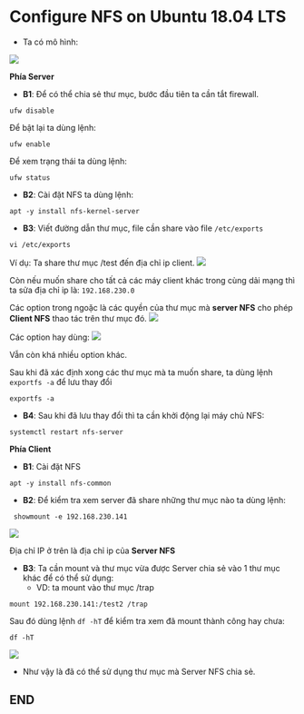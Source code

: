 # Configure NFS on Ubuntu 18.04 LTS

- Ta có mô hình:

![](https://scontent.fhan5-5.fna.fbcdn.net/v/t1.15752-9/65550546_476633782883165_6427367723231084544_n.png?_nc_cat=101&_nc_oc=AQlGdmuNoNrUnKk5YvIdwqaxLXH4aKQRGMjpZa8Ff85kBcxQahjUoakPd10osDVrubQ&_nc_ht=scontent.fhan5-5.fna&oh=e474f423397a9987f9fc0e9c15f9bc9e&oe=5DB02E6A)

**Phía Server**
- **B1**: Để có thể chia sẻ thư mục, bước đầu tiên ta cần tắt firewall.
```
ufw disable
```

Để bật lại ta dùng lệnh:
```
ufw enable
```

Để xem trạng thái ta dùng lệnh:
```
ufw status
```
- **B2**: Cài đặt NFS ta dùng lệnh:
```
apt -y install nfs-kernel-server
```
- **B3**: Viết đường dẫn thư mục, file cần share vào file ``/etc/exports``
```
vi /etc/exports
```
Ví dụ: Ta share thư mục /test đến địa chỉ ip client. 
![](https://scontent.fhan5-3.fna.fbcdn.net/v/t1.15752-9/65569493_465170757627033_1423138637595279360_n.png?_nc_cat=111&_nc_oc=AQkF4-DniwG-L7QvLszKjsZ3d7y78ynpCmZnb1vzt0axqS-SkfAgkGoCswwZbmPvSQ4&_nc_ht=scontent.fhan5-3.fna&oh=fa3b056553a6b6c4e1b675d041bba550&oe=5DB3F5CC)

Còn nếu muốn share cho tất cả các máy client khác trong cùng dải mạng thì ta sửa địa chỉ ip là: ``192.168.230.0``

Các option trong ngoặc là các quyền của thư mục mà **server NFS** cho phép **Client NFS** thao tác trên thư mục đó.
![](https://scontent.fhan5-2.fna.fbcdn.net/v/t1.15752-9/65672552_612250205934877_5729270520692604928_n.png?_nc_cat=110&_nc_oc=AQn4Wp4PkrYEf7NwI6DREFdzeYkzOHLDYBEPP0K2Ev0CLI8da0p3dIVTyJrv-YlsRfc&_nc_ht=scontent.fhan5-2.fna&oh=4092a15d5e3b78afea493827f75f7f9f&oe=5DBDB2F1)

Các option hay dùng:
![](https://scontent.fhan5-3.fna.fbcdn.net/v/t1.15752-9/65671578_701868550266208_4139816537349423104_n.png?_nc_cat=106&_nc_oc=AQkL7uOv375NOm5T3etgG9jUdpfhCO2LvwA5GIY_SvrpSF9tzyHgG6yavOyWuPtyb6w&_nc_ht=scontent.fhan5-3.fna&oh=5da0e07cf3ecc8ecb54624e3c24e1d28&oe=5D7A9FA8)

Vẫn còn khá nhiều option khác.

Sau khi đã xác định xong các thư mục mà ta muốn share, ta dùng lệnh `` exportfs -a`` để lưu thay đổi 
```
exportfs -a
```

- **B4**: Sau khi đã lưu thay đổi thì ta cần khởi động lại máy chủ NFS:
```
systemctl restart nfs-server
```

**Phía Client**
- **B1**: Cài đặt NFS
```
apt -y install nfs-common
```

- **B2**: Để kiểm tra xem server đã share những thư mục nào ta dùng lệnh:
```
 showmount -e 192.168.230.141
```

![](https://scontent.fhan5-1.fna.fbcdn.net/v/t1.15752-9/65822895_1048867435502662_2084921728437321728_n.png?_nc_cat=109&_nc_oc=AQn8byyhZLMc98jRxhOBdKMeE0oF98v8AFSCnYW37brvTbD5kH1ilDPy35MoRZf4bTs&_nc_ht=scontent.fhan5-1.fna&oh=ecd71ee416dbc50230cdd1aaa85e504e&oe=5DAEB9C3)

Địa chỉ IP ở trên là địa chỉ ip của **Server NFS**

- **B3**: Ta cần mount và thư mục vừa được Server chia sẻ vào 1 thư mục khác để có thể sử dụng:
  - VD: ta mount vào thư mục /trap
```
mount 192.168.230.141:/test2 /trap
```
Sau đó dùng lệnh ``df -hT`` để kiểm tra xem đã mount thành công hay chưa:
```
df -hT
```
![](https://scontent.fhan5-4.fna.fbcdn.net/v/t1.15752-9/65454801_508824939685445_658591036787916800_n.png?_nc_cat=104&_nc_oc=AQn1C3i7RDsPbDVXjWgC1KybHg69dG4zd_mMlUp0AlMESiDq5di4ccmVaSb151iNPrk&_nc_ht=scontent.fhan5-4.fna&oh=76c421657d781ef346bc079e110c964c&oe=5DAE5AE0)

- Như vậy là đã có thể sử dụng thư mục mà Server NFS chia sẻ.

## END
